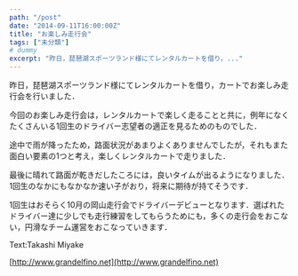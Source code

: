 ```yaml
---
path: "/post"
date: "2014-09-11T16:00:00Z"
title: "お楽しみ走行会"
tags: ["未分類"]
# dummy
excerpt: "昨日，琵琶湖スポーツランド様にてレンタルカートを借り，..."
---
```




[](11-1.jpg)

昨日，琵琶湖スポーツランド様にてレンタルカートを借り，カートでお楽しみ走行会を行いました．

今回のお楽しみ走行会は，レンタルカートで楽しく走ることと共に，例年になくたくさんいる1回生のドライバー志望者の適正を見るためのものでした．

途中で雨が降ったため，路面状況があまりよくありませんでしたが，それもまた面白い要素の1つと考え，楽しくレンタルカートで走りました．

最後に晴れて路面が乾きだしたころには，良いタイムが出るようになりました．1回生のなかにもなかなか速い子がおり，将来に期待が持てそうです．

1回生はおそらく10月の岡山走行会でドライバーデビューとなります．選ばれたドライバー達に少しでも走行練習をしてもらうためにも，多くの走行会をおこない，円滑なチーム運営をおこなっていきます．

Text:Takashi Miyake

[http://www.grandelfino.net](http://www.grandelfino.net)

